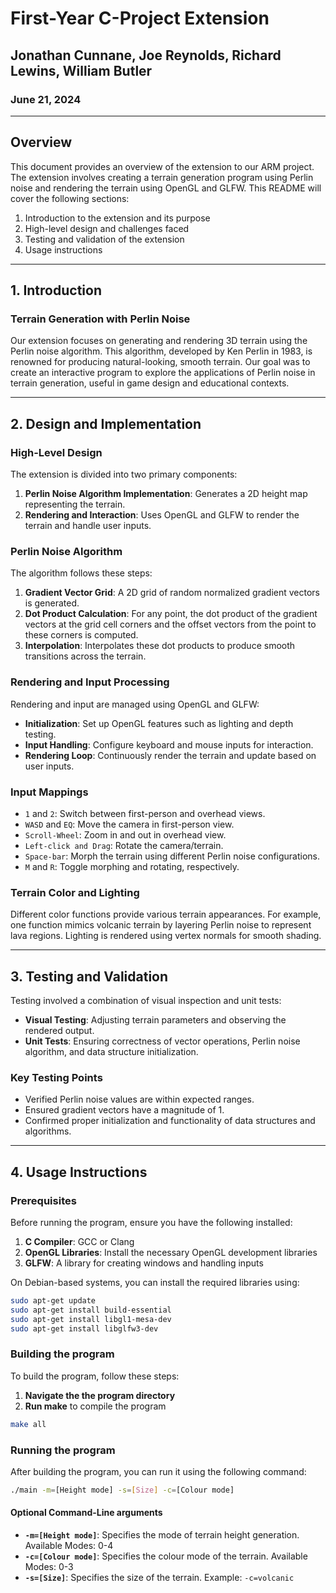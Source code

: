 # First-Year C-Project Extension

## Jonathan Cunnane, Joe Reynolds, Richard Lewins, William Butler

### June 21, 2024

---

## Overview

This document provides an overview of the extension to our ARM project. The extension involves creating a terrain generation program using Perlin noise and rendering the terrain using OpenGL and GLFW. This README will cover the following sections:
1. Introduction to the extension and its purpose
2. High-level design and challenges faced
3. Testing and validation of the extension
4. Usage instructions

---

## 1. Introduction

### Terrain Generation with Perlin Noise

Our extension focuses on generating and rendering 3D terrain using the Perlin noise algorithm. This algorithm, developed by Ken Perlin in 1983, is renowned for producing natural-looking, smooth terrain. Our goal was to create an interactive program to explore the applications of Perlin noise in terrain generation, useful in game design and educational contexts.

---

## 2. Design and Implementation

### High-Level Design

The extension is divided into two primary components:
1. **Perlin Noise Algorithm Implementation**: Generates a 2D height map representing the terrain.
2. **Rendering and Interaction**: Uses OpenGL and GLFW to render the terrain and handle user inputs.

### Perlin Noise Algorithm

The algorithm follows these steps:
1. **Gradient Vector Grid**: A 2D grid of random normalized gradient vectors is generated.
2. **Dot Product Calculation**: For any point, the dot product of the gradient vectors at the grid cell corners and the offset vectors from the point to these corners is computed.
3. **Interpolation**: Interpolates these dot products to produce smooth transitions across the terrain.

### Rendering and Input Processing

Rendering and input are managed using OpenGL and GLFW:
- **Initialization**: Set up OpenGL features such as lighting and depth testing.
- **Input Handling**: Configure keyboard and mouse inputs for interaction.
- **Rendering Loop**: Continuously render the terrain and update based on user inputs.

### Input Mappings

- `1` and `2`: Switch between first-person and overhead views.
- `WASD` and `EQ`: Move the camera in first-person view.
- `Scroll-Wheel`: Zoom in and out in overhead view.
- `Left-click and Drag`: Rotate the camera/terrain.
- `Space-bar`: Morph the terrain using different Perlin noise configurations.
- `M` and `R`: Toggle morphing and rotating, respectively.

### Terrain Color and Lighting

Different color functions provide various terrain appearances. For example, one function mimics volcanic terrain by layering Perlin noise to represent lava regions. Lighting is rendered using vertex normals for smooth shading.

---

## 3. Testing and Validation

Testing involved a combination of visual inspection and unit tests:
- **Visual Testing**: Adjusting terrain parameters and observing the rendered output.
- **Unit Tests**: Ensuring correctness of vector operations, Perlin noise algorithm, and data structure initialization.

### Key Testing Points

- Verified Perlin noise values are within expected ranges.
- Ensured gradient vectors have a magnitude of 1.
- Confirmed proper initialization and functionality of data structures and algorithms.

---

## 4. Usage Instructions

### Prerequisites

Before running the program, ensure you have the following installed:

1. **C Compiler**: GCC or Clang
2. **OpenGL Libraries**: Install the necessary OpenGL development libraries
3. **GLFW**: A library for creating windows and handling inputs

On Debian-based systems, you can install the required libraries using:
```sh
sudo apt-get update
sudo apt-get install build-essential
sudo apt-get install libgl1-mesa-dev
sudo apt-get install libglfw3-dev
```

### Building the program
To build the program, follow these steps:
1. **Navigate the the program directory**
2. **Run make** to compile the program
```sh
make all
```

### Running the program
After building the program, you can run it using the following command:
```sh
./main -m=[Height mode] -s=[Size] -c=[Colour mode]
```
#### Optional Command-Line arguments
- **`-m=[Height mode]`**: Specifies the mode of terrain height generation. Available Modes: 0-4
- **`-c=[Colour mode]`**: Specifies the colour mode of the terrain. Available Modes: 0-3
- **`-s=[Size]`**: Specifies the size of the terrain.  Example: `-c=volcanic`

